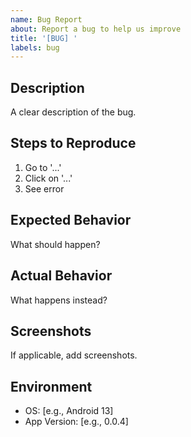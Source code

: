 ```yaml
---
name: Bug Report
about: Report a bug to help us improve
title: '[BUG] '
labels: bug
---
```


## Description
A clear description of the bug.

## Steps to Reproduce
1. Go to '...'
2. Click on '...'
3. See error

## Expected Behavior
What should happen?

## Actual Behavior
What happens instead?

## Screenshots
If applicable, add screenshots.

## Environment
- OS: [e.g., Android 13]
- App Version: [e.g., 0.0.4]